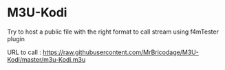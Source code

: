 # M3U-Kodi

Try to host a public file with the right format to call stream using f4mTester plugin

URL to call : https://raw.githubusercontent.com/MrBricodage/M3U-Kodi/master/m3u-Kodi.m3u

